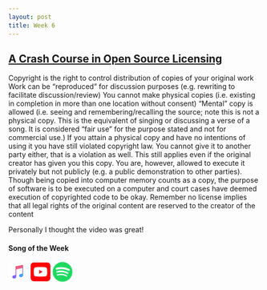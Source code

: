 ```yaml
---
layout: post
title: Week 6
---
```


## [A Crash Course in Open Source Licensing](https://www.youtube.com/watch?v=cJIi-hIlCQM&feature=youtu.be)

Copyright is the right to control distribution of copies of your original work
Work can be “reproduced” for discussion purposes (e.g. rewriting to facilitate discussion/review)
You cannot make physical copies (i.e. existing in completion in more than one location without consent)
“Mental” copy is allowed (i.e. seeing and remembering/recalling the source; note this is not a physical copy. This is the equivalent of singing or discussing a verse of a song. It is considered “fair use” for the purpose stated and not for commercial use.)
If you attain a physical copy and have no intentions of using it you have still violated copyright law. You cannot give it to another party either, that is a violation as well. This still applies even if the original creator has given you this copy. You are, however, allowed to execute it privately but not publicly (e.g. a public demonstration to other parties). Though being copied into computer memory counts as a copy, the purpose of software is to be executed on a computer and court cases have deemed execution of copyrighted code to be okay.
Remember no license implies that all legal rights of the original content are reserved to the creator of the content

Personally I thought the video was great!

#### Song of the Week

<a href="https://itunes.apple.com/us/album/sand-people/1246410492?i=1246410502"><img src="../images/Apple_Music_Icon.png" style="height:40px; width:40px;"/></a> <a href="https://www.youtube.com/watch?v=EgkmBzHulPc"><img src="../images/youtube_social_squircle_red.png" style="height:40px; width:40px;"/></a> <a href="https://open.spotify.com/track/45uDtD6s3y0V4tkWZrPDXy?si=ZVhnc6caSlWXdmHMwmySdw"><img src="../images/Spotify_Icon_RGB_Green.png" style="height:40px; width:40px;"/></a>
